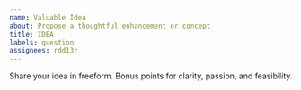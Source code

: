 ```yaml
---
name: Valuable Idea
about: Propose a thoughtful enhancement or concept
title: IDEA
labels: question
assignees: rdd13r
---
```


Share your idea in freeform. Bonus points for clarity, passion, and feasibility.
